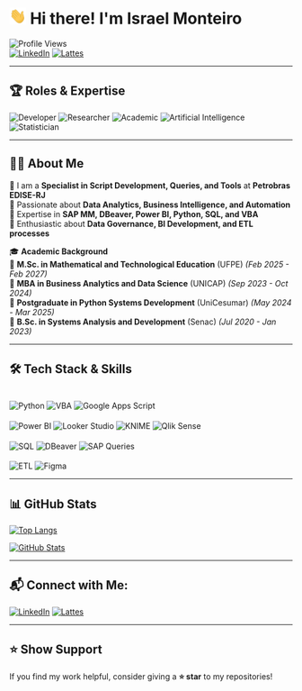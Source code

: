 # <img src="https://raw.githubusercontent.com/ABSphreak/ABSphreak/master/gifs/Hi.gif" width="30px"> Hi there! I'm Israel Monteiro

![Profile Views](https://komarev.com/ghpvc/?username=IsraelMonteiro&label=Profile%20Views&color=0e75b6&style=flat)  
[![LinkedIn](https://img.shields.io/badge/LinkedIn-israelsmonteiro-blue?style=flat-square&logo=linkedin)](https://www.linkedin.com/in/israelsmonteiro/)
[![Lattes](https://img.shields.io/badge/Lattes-Perfil-blue)](https://lattes.cnpq.br/6908410029291276)

---

## 🏆 Roles & Expertise

![Developer](https://img.shields.io/badge/Developer-%2300A98F?style=for-the-badge&logo=codeforces&logoColor=white)
![Researcher](https://img.shields.io/badge/Researcher-%23007ACC?style=for-the-badge&logo=academia&logoColor=white)
![Academic](https://img.shields.io/badge/Academic-%23F24E1E?style=for-the-badge&logo=bookstack&logoColor=white)
![Artificial Intelligence](https://img.shields.io/badge/Artificial%20Intelligence-%23FF6F00?style=for-the-badge&logo=openai&logoColor=white)
![Statistician](https://img.shields.io/badge/Statistician-%234285F4?style=for-the-badge&logo=chart-bar&logoColor=white)

---

## 👨‍💻 About Me

🔹 I am a **Specialist in Script Development, Queries, and Tools** at **Petrobras EDISE-RJ**  
🔹 Passionate about **Data Analytics, Business Intelligence, and Automation**  
🔹 Expertise in **SAP MM, DBeaver, Power BI, Python, SQL, and VBA**  
🔹 Enthusiastic about **Data Governance, BI Development, and ETL processes**  

🎓 **Academic Background**  
📌 **M.Sc. in Mathematical and Technological Education** (UFPE) *(Feb 2025 - Feb 2027)*  
📌 **MBA in Business Analytics and Data Science** (UNICAP) *(Sep 2023 - Oct 2024)*  
📌 **Postgraduate in Python Systems Development** (UniCesumar) *(May 2024 - Mar 2025)*  
📌 **B.Sc. in Systems Analysis and Development** (Senac) *(Jul 2020 - Jan 2023)*  

---

## 🛠 Tech Stack & Skills

<div style="display: inline_block"><br/>
    <img align="center" alt="Python" src="https://img.shields.io/badge/Python-3776AB?style=for-the-badge&logo=python&logoColor=white" />
    <img align="center" alt="VBA" src="https://img.shields.io/badge/VBA-217346?style=for-the-badge&logo=microsoft-excel&logoColor=white" />
    <img align="center" alt="Google Apps Script" src="https://img.shields.io/badge/Google%20Apps%20Script-4285F4?style=for-the-badge&logo=googlecloud&logoColor=white" />
    <br/><br/>
    <img align="center" alt="Power BI" src="https://img.shields.io/badge/Power%20BI-F2C811?style=for-the-badge&logo=powerbi&logoColor=black" />
    <img align="center" alt="Looker Studio" src="https://img.shields.io/badge/Looker%20Studio-4285F4?style=for-the-badge&logo=looker&logoColor=white" />
    <img align="center" alt="KNIME" src="https://img.shields.io/badge/KNIME-FFC107?style=for-the-badge&logo=knime&logoColor=black" />
    <img align="center" alt="Qlik Sense" src="https://img.shields.io/badge/Qlik%20Sense-74C947?style=for-the-badge&logo=qlik&logoColor=white" />
    <br/><br/>
    <img align="center" alt="SQL" src="https://img.shields.io/badge/SQL-336791?style=for-the-badge&logo=postgresql&logoColor=white" />
    <img align="center" alt="DBeaver" src="https://img.shields.io/badge/DBeaver-003B57?style=for-the-badge&logo=dbeaver&logoColor=white" />
    <img align="center" alt="SAP Queries" src="https://img.shields.io/badge/SAP-0FAAFF?style=for-the-badge&logo=sap&logoColor=white" />
    <br/><br/>
    <img align="center" alt="ETL" src="https://img.shields.io/badge/ETL-FF6F00?style=for-the-badge&logo=apache-spark&logoColor=white" />
    <img align="center" alt="Figma" src="https://img.shields.io/badge/Figma-F24E1E?style=for-the-badge&logo=figma&logoColor=white" />
</div>

---

## 📊 GitHub Stats

[![Top Langs](https://github-readme-stats.vercel.app/api/top-langs/?username=IsraelMonteiro&layout=compact&theme=highcontrast)](https://github.com/anuraghazra/github-readme-stats)

[![GitHub Stats](https://github-readme-stats.vercel.app/api?username=IsraelMonteiro&show_icons=true&theme=highcontrast)](https://github.com/anuraghazra/github-readme-stats)

---

## 📬 Connect with Me:

[![LinkedIn](https://img.shields.io/badge/LinkedIn-israelsmonteiro-blue?style=flat-square&logo=linkedin)](https://www.linkedin.com/in/israelsmonteiro/)
[![Lattes](https://img.shields.io/badge/Lattes-Perfil-blue)](https://lattes.cnpq.br/6908410029291276)

---

## ⭐ Show Support

If you find my work helpful, consider giving a **⭐ star** to my repositories!


